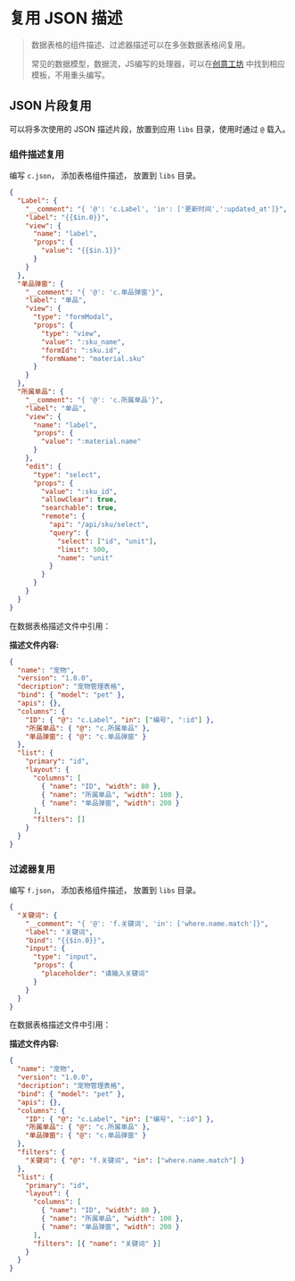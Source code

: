 # 复用 JSON 描述

<blockquote>
  <p> 数据表格的组件描述、过滤器描述可以在多张数据表格间复用。</p>
  <p>
    常见的数据模型，数据流，JS编写的处理器，可以在<a href="#">创意工坊</a>
    中找到相应模板，不用重头编写。
  </p>
</blockquote>

## JSON 片段复用

可以将多次使用的 JSON 描述片段，放置到应用 `libs` 目录，使用时通过 `@` 载入。

### 组件描述复用

编写 `c.json`， 添加表格组件描述， 放置到 `libs` 目录。

<Detail title="查看源码">

```json
{
  "Label": {
    "__comment": "{ '@': 'c.Label', 'in': ['更新时间',':updated_at']}",
    "label": "{{$in.0}}",
    "view": {
      "name": "label",
      "props": {
        "value": "{{$in.1}}"
      }
    }
  },
  "单品弹窗": {
    "__comment": "{ '@': 'c.单品弹窗'}",
    "label": "单品",
    "view": {
      "type": "formModal",
      "props": {
        "type": "view",
        "value": ":sku_name",
        "formId": ":sku.id",
        "formName": "material.sku"
      }
    }
  },
  "所属单品": {
    "__comment": "{ '@': 'c.所属单品'}",
    "label": "单品",
    "view": {
      "name": "label",
      "props": {
        "value": ":material.name"
      }
    },
    "edit": {
      "type": "select",
      "props": {
        "value": ":sku_id",
        "allowClear": true,
        "searchable": true,
        "remote": {
          "api": "/api/sku/select",
          "query": {
            "select": ["id", "unit"],
            "limit": 500,
            "name": "unit"
          }
        }
      }
    }
  }
}
```

</Detail>

在数据表格描述文件中引用：

**描述文件内容:**

<Detail title="查看源码">

```json
{
  "name": "宠物",
  "version": "1.0.0",
  "decription": "宠物管理表格",
  "bind": { "model": "pet" },
  "apis": {},
  "columns": {
    "ID": { "@": "c.Label", "in": ["编号", ":id"] },
    "所属单品": { "@": "c.所属单品" },
    "单品弹窗": { "@": "c.单品弹窗" }
  },
  "list": {
    "primary": "id",
    "layout": {
      "columns": [
        { "name": "ID", "width": 80 },
        { "name": "所属单品", "width": 100 },
        { "name": "单品弹窗", "width": 200 }
      ],
      "filters": []
    }
  }
}
```

</Detail>

### 过滤器复用

编写 `f.json`， 添加表格组件描述， 放置到 `libs` 目录。

<Detail title="查看源码">

```json
{
  "关键词": {
    "__comment": "{ '@': 'f.关键词', 'in': ['where.name.match']}",
    "label": "关键词",
    "bind": "{{$in.0}}",
    "input": {
      "type": "input",
      "props": {
        "placeholder": "请输入关键词"
      }
    }
  }
}
```

</Detail>

在数据表格描述文件中引用：

**描述文件内容:**

<Detail title="查看源码">

```json
{
  "name": "宠物",
  "version": "1.0.0",
  "decription": "宠物管理表格",
  "bind": { "model": "pet" },
  "apis": {},
  "columns": {
    "ID": { "@": "c.Label", "in": ["编号", ":id"] },
    "所属单品": { "@": "c.所属单品" },
    "单品弹窗": { "@": "c.单品弹窗" }
  },
  "filters": {
    "关键词": { "@": "f.关键词", "in": ["where.name.match"] }
  },
  "list": {
    "primary": "id",
    "layout": {
      "columns": [
        { "name": "ID", "width": 80 },
        { "name": "所属单品", "width": 100 },
        { "name": "单品弹窗", "width": 200 }
      ],
      "filters": [{ "name": "关键词" }]
    }
  }
}
```

</Detail>

<Div style={{ display: "flex", justifyContent: "space-between" }}>
  <Link
    type="prev"
    title="使用会话数据"
    link="c.高级特性/g.使用会话数据"
  ></Link>
  <Link
    type="next"
    title="编写第三方插件"
    link="c.高级特性/i.编写第三方插件"
  ></Link>
</Div>
